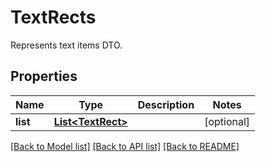 
# TextRects
Represents text items DTO.

## Properties
Name | Type | Description | Notes
------------ | ------------- | ------------- | -------------
**list** | [**List&lt;TextRect&gt;**](TextRect.md) |  | [optional]


[[Back to Model list]](../README.md#documentation-for-models) [[Back to API list]](../README.md#documentation-for-api-endpoints) [[Back to README]](../README.md)


